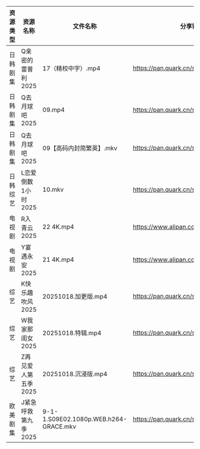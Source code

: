 | 资源类型 | 资源名称         | 文件名称                                  | 分享链接                                 | 更新时间                |
| ---- | ------------ | ------------------------------------- | ------------------------------------ | ------------------- |
| 日韩剧集 | Q亲密的雷普利2025  | 17（精校中字）.mp4                          | https://pan.quark.cn/s/8cb9fd7634af  | 2025-10-18 12:24:02 |
| 日韩剧集 | Q去月球吧2025    | 09.mp4                                | https://pan.quark.cn/s/a1632c441381  | 2025-10-18 12:24:22 |
| 日韩剧集 | Q去月球吧2025    | 09【高码内封简繁英】.mkv                       | https://pan.quark.cn/s/a1632c441381  | 2025-10-18 12:24:17 |
| 日韩综艺 | L恋爱倒数1小时2025 | 10.mkv                                | https://pan.quark.cn/s/8e32fe75dba6  | 2025-10-18 12:31:05 |
| 电视剧  | R入青云2025     | 22 4K.mp4                             | https://www.alipan.com/s/7kV94cu2ZMy | 2025-10-18 19:04:14 |
| 电视剧  | Y宴遇永安2025    | 21 4K.mp4                             | https://www.alipan.com/s/VE78Z2R4ZAM | 2025-10-18 19:04:52 |
| 综艺   | K快乐趣吹风2025   | 20251018.加更版.mp4                      | https://pan.quark.cn/s/2e73ee655d53  | 2025-10-18 12:30:47 |
| 综艺   | W我家那闺女2025   | 20251018.特辑.mp4                       | https://pan.quark.cn/s/382e9ca0c203  | 2025-10-18 16:32:12 |
| 综艺   | Z再见爱人第五季2025 | 20251018.沉浸版.mp4                      | https://pan.quark.cn/s/d766fb166df6  | 2025-10-18 16:33:40 |
| 欧美剧集 | J紧急呼救第九季2025 | 9-1-1.S09E02.1080p.WEB.h264-GRACE.mkv | https://pan.quark.cn/s/434ae231f0c8  | 2025-10-18 01:21:51 |
